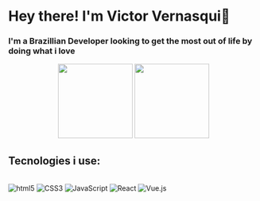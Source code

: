 # Hey there! I'm Victor Vernasqui👋
### I'm a Brazillian Developer looking to get the most out of life by doing what i love


<div align="center">
  <img height="150em" src="https://github-readme-stats.vercel.app/api?username=Vernacci&show_icons=true&theme=blueberry&include_all_commits=true&count_private=true"/>
  <img height="150em" src="https://github-readme-stats.vercel.app/api/top-langs/?username=Vernacci&layout=compact&langs_count=7&theme=blueberry"/>
</div>  

## Tecnologies i use:

<div style="display: inline_block"><br/> 
<img  allign="center" alt="html5" src="https://img.shields.io/badge/HTML5-E34F26?style=for-the-badge&logo=html5&logoColor=white"/>
<img  allign="center" alt="CSS3" src="https://img.shields.io/badge/CSS3-1572B6?style=for-the-badge&logo=css3&logoColor=white"/>
<img  allign="center" alt="JavaScript" src="https://img.shields.io/badge/JavaScript-F7DF1E?style=for-the-badge&logo=javascript&logoColor=black"/>
<img  allign="center" alt="React" src="https://img.shields.io/badge/React-20232A?style=for-the-badge&logo=react&logoColor=61DAFB"/>
<img allign="center" alt="Vue.js" src="https://img.shields.io/badge/Vue.js-35495E?style=for-the-badge&logo=vue.js&logoColor=4FC08D"/>
<img allign="center" alt="Git" src="https://img.shields.io/badge/git-%23F05033.svg?style=for-the-badge&logo=git&logoColor=white/>
</div>
